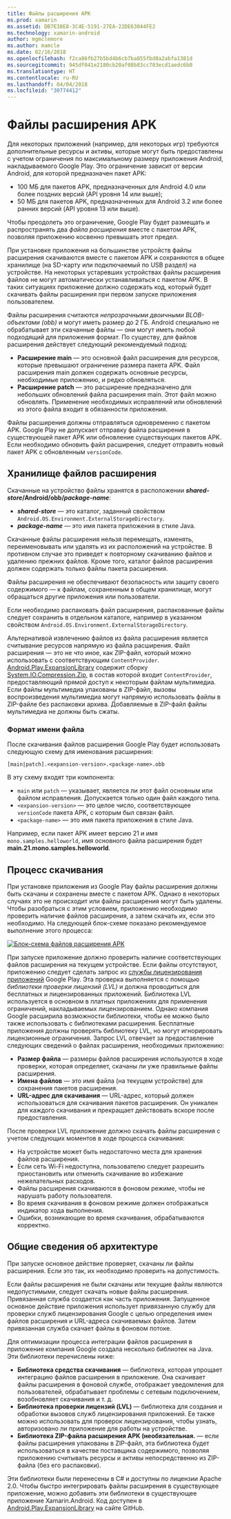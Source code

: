 ```yaml
---
title: Файлы расширения APK
ms.prod: xamarin
ms.assetid: DB7E38E8-3C4E-5191-27EA-22DE63044FE2
ms.technology: xamarin-android
author: mgmclemore
ms.author: mamcle
ms.date: 02/16/2018
ms.openlocfilehash: f2ca86fb27b5bd4b6cb7ba855fbd0a2abfa1381d
ms.sourcegitcommit: 945df041e2180cb20af08b83cc703ecd1aedc6b0
ms.translationtype: HT
ms.contentlocale: ru-RU
ms.lasthandoff: 04/04/2018
ms.locfileid: "30774412"
---
```

# <a name="apk-expansion-files"></a>Файлы расширения APK

Для некоторых приложений (например, для некоторых игр) требуются дополнительные ресурсы и активы, которые могут быть предоставлены с учетом ограничения по максимальному размеру приложения Android, накладываемого Google Play. Это ограничение зависит от версии Android, для которой предназначен пакет APK:

-  100 МБ для пакетов APK, предназначенных для Android 4.0 или более поздних версий (API уровня 14 или выше);
-  50 МБ для пакетов APK, предназначенных для Android 3.2 или более ранних версий (API уровня 13 или выше).

Чтобы преодолеть это ограничение, Google Play будет размещать и распространять два *файла расширения* вместе с пакетом APK, позволяя приложению косвенно превышать этот предел. 

При установке приложения на большинстве устройств файлы расширения скачиваются вместе с пакетом APK и сохраняются в общее хранилище (на SD-карту или подключаемый по USB раздел) на устройстве. На некоторых устаревших устройствах файлы расширения файлов не могут автоматически устанавливаться с пакетом APK. В таких ситуациях приложение должно содержать код, который будет скачивать файлы расширения при первом запуске приложения пользователем.

Файлы расширения считаются *непрозрачными двоичными BLOB-объектами (obb)* и могут иметь размер до 2 ГБ. Android специально не обрабатывает эти скачанные файлы — они могут иметь любой подходящий для приложения формат. По существу, для файлов расширения действует следующий рекомендуемый подход:

-   **Расширение main** — это основной файл расширения для ресурсов, которые превышают ограничение размера пакета APK. Файл расширения main должен содержать основные ресурсы, необходимые приложению, и редко обновляться.
-   **Расширение patch** — это расширение предназначено для небольших обновлений файла расширения main. Этот файл можно обновлять. Применение необходимых исправлений или обновлений из этого файла входит в обязанности приложения.


Файлы расширения должны отправляться одновременно с пакетом APK.
Google Play не допускает отправку файла расширения в существующей пакет APK или обновление существующих пакетов APK. Если необходимо обновить файл расширения, следует отправить новый пакет APK с обновленным `versionCode`.


## <a name="expansion-file-storage"></a>Хранилище файлов расширения

Скачанные на устройство файлы хранятся в расположении **_shared-store_/Android/obb/_package-name_**:

-   **_shared-store_** — это каталог, заданный свойством `Android.OS.Environment.ExternalStorageDirectory`.
-   **_package-name_** — это имя пакета приложения в стиле Java.


Скачанные файлы расширения нельзя перемещать, изменять, переименовывать или удалять из их расположений на устройстве. В противном случае это приведет к повторному скачиванию файлов и удалению прежних файлов. Кроме того, каталог файлов расширения должен содержать только файлы пакета расширения.

Файлы расширения не обеспечивают безопасность или защиту своего содержимого — к файлам, сохраненным в общем хранилище, могут обращаться другие приложения или пользователи.

Если необходимо распаковать файл расширения, распакованные файлы следует сохранить в отдельном каталоге, например в указанном свойством `Android.OS.Environment.ExternalStorageDirectory`.

Альтернативой извлечению файлов из файла расширения является считывание ресурсов напрямую из файла расширения. Файл расширения — это не что иное, как ZIP-файл, который можно использовать с соответствующим `ContentProvider`. [Android.Play.ExpansionLibrary](https://github.com/mattleibow/Android.Play.ExpansionLibrary) содержит сборку [System.IO.Compression.Zip](https://github.com/mattleibow/Android.Play.ExpansionLibrary/tree/master/System.IO.Compression.Zip), в состав которой входит `ContentProvider`, предоставляющий прямой доступ к некоторым файлам мультимедиа. Если файлы мультимедиа упакованы в ZIP-файл, вызовы воспроизведения мультимедиа могут напрямую использовать файлы в ZIP-файле без распаковки архива. Добавляемые в ZIP-файл файлы мультимедиа не должны быть сжаты. 


### <a name="filename-format"></a>Формат имени файла

После скачивания файлов расширения Google Play будет использовать следующую схему для именования расширения:

    [main|patch].<expansion-version>.<package-name>.obb

В эту схему входят три компонента:

-   `main` или `patch` — указывает, является ли этот файл основным или файлом исправления. Допускается только один файл каждого типа.
-   `<expansion-version>` — это целое число, соответствующее `versionCode` пакета APK, с которым был связан файл.
-   `<package-name>` — это имя пакета приложения в стиле Java.


Например, если пакет APK имеет версию 21 и имя `mono.samples.helloworld`, имя основного файла расширения будет **main.21.mono.samples.helloworld**.


## <a name="download-process"></a>Процесс скачивания

При установке приложения из Google Play файлы расширения должны быть скачаны и сохранены вместе с пакетом APK. Однако в некоторых случаях это не происходит или файлы расширения могут быть удалены. Чтобы разобраться с этим условием, приложению необходимо проверить наличие файлов расширения, а затем скачать их, если это необходимо. На следующей блок-схеме показано рекомендуемое выполнение этого процесса:

[![Блок-схема файлов расширения APK](apk-expansion-files-images/apkexpansion.png)](apk-expansion-files-images/apkexpansion.png#lightbox)

При запуске приложение должно проверить наличие соответствующих файлов расширения на текущем устройстве. Если файлы отсутствуют, приложению следует сделать запрос из [службы лицензирования приложений](http://developer.android.com/google/play/licensing/index.html) Google Play. Эта проверка выполняется с помощью *библиотеки проверки лицензий (LVL)* и должна проводиться для бесплатных и лицензированных приложений. Библиотека LVL используется в основном в платных приложениях для применения ограничений, накладываемых лицензированием. Однако компания Google расширила возможности библиотеки, чтобы ее можно было также использовать с библиотеками расширения. Бесплатные приложения должны проверять библиотеку LVL, но могут игнорировать лицензионные ограничения. Запрос LVL отвечает за предоставление следующих сведений о файлах расширения, необходимых приложению: 

-   **Размер файла** — размеры файлов расширения используются в ходе проверки, которая определяет, скачаны ли уже правильные файлы расширения.
-   **Имена файлов** — это имя файла (на текущем устройстве) для сохранения пакетов расширения.
-   **URL-адрес для скачивания** — URL-адрес, который должен использоваться для скачивания пакетов расширения. Он уникален для каждого скачивания и прекращает действовать вскоре после предоставления.


После проверки LVL приложение должно скачать файлы расширения с учетом следующих моментов в ходе процесса скачивания:

-  На устройстве может быть недостаточно места для хранения файлов расширения.
-  Если сеть Wi-Fi недоступна, пользователю следует разрешить приостановить или отменить скачивание во избежание нежелательных расходов.
-  Файлы расширения скачиваются в фоновом режиме, чтобы не нарушать работу пользователя.
-  Во время скачивания в фоновом режиме должен отображаться индикатор хода выполнения.
-  Ошибки, возникающие во время скачивания, обрабатываются корректно.



## <a name="architectural-overview"></a>Общие сведения об архитектуре

При запуске основное действие проверяет, скачаны ли файлы расширения. Если это так, их необходимо проверить на допустимость.

Если файлы расширения не были скачаны или текущие файлы являются недопустимыми, следует скачать новые файлы расширения. Привязанная служба создается как часть приложения. Запущенное основное действие приложения использует привязанную службу для проверки служб лицензирования Google с целью определения имен файлов расширения и URL-адреса скачиваемых файлов. Затем привязанная служба скачает файлы в фоновом потоке.

Для оптимизации процесса интеграции файлов расширения в приложение компания Google создала несколько библиотек на Java. Эти библиотеки перечислены ниже:

-   **Библиотека средства скачивания** — библиотека, которая упрощает интеграцию файлов расширения в приложение. Она скачивает файлы расширения в фоновой службе, отображает уведомления для пользователей, обрабатывает проблемы с сетевым подключением, возобновляет скачивания и т. д.
-   **Библиотека проверки лицензий (LVL)** — библиотека для создания и обработки вызовов служб лицензирования приложений. Ее также можно использовать для проверок лицензирования, чтобы узнать, авторизовано ли приложение для работы на устройстве.
-   **Библиотека ZIP-файла расширения APK (необязательная.** — если файлы расширения упакованы в ZIP-файл, эта библиотека будет использоваться в качестве поставщика содержимого, позволяя приложению считывать ресурсы и активы непосредственно из ZIP-файла (без его распаковки).


Эти библиотеки были перенесены в C# и доступны по лицензии Apache 2.0. Чтобы быстро интегрировать файлы расширения в существующее приложение, можно добавить эти библиотеки в существующее приложение Xamarin.Android. Код доступен в [Android.Play.ExpansionLibrary](https://github.com/mattleibow/Android.Play.ExpansionLibrary) на сайте GitHub.
